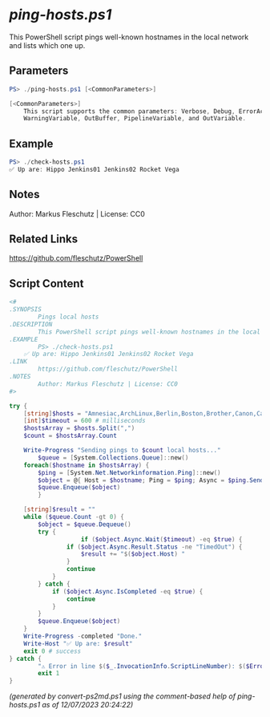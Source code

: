 *ping-hosts.ps1*
================

This PowerShell script pings well-known hostnames in the local network and lists which one up.

Parameters
----------
```powershell
PS> ./ping-hosts.ps1 [<CommonParameters>]

[<CommonParameters>]
    This script supports the common parameters: Verbose, Debug, ErrorAction, ErrorVariable, WarningAction, 
    WarningVariable, OutBuffer, PipelineVariable, and OutVariable.
```

Example
-------
```powershell
PS> ./check-hosts.ps1
✅ Up are: Hippo Jenkins01 Jenkins02 Rocket Vega

```

Notes
-----
Author: Markus Fleschutz | License: CC0

Related Links
-------------
https://github.com/fleschutz/PowerShell

Script Content
--------------
```powershell
<#
.SYNOPSIS
        Pings local hosts
.DESCRIPTION
        This PowerShell script pings well-known hostnames in the local network and lists which one up.
.EXAMPLE
        PS> ./check-hosts.ps1
	✅ Up are: Hippo Jenkins01 Jenkins02 Rocket Vega
.LINK
        https://github.com/fleschutz/PowerShell
.NOTES
        Author: Markus Fleschutz | License: CC0
#>

try {
	[string]$hosts = "Amnesiac,ArchLinux,Berlin,Boston,Brother,Canon,Castor,Cisco,EchoDot,Epson,Fedora,Fireball,Firewall,fritz.box,GasSensor,Gateway,Hippo,HomeManager,Io,iPhone,Jarvis,Jenkins01,Jenkins02,LA,Laptop,Jupiter,Mars,Mercury,Miami,Mobile,NY,OctoPi,Paris,Pixel-6a,Pluto,Printer,Proxy,R2D2,Raspberry,Rocket,Rome,Router,Server,Shelly1,SmartPhone,SmartWatch,Soundbar,Sunnyboy,Surface,Switch,Tablet,Tolino,TV,Ubuntu,Vega,Venus,XRX,Zeus" # sorted alphabetically
	[int]$timeout = 600 # milliseconds
	$hostsArray = $hosts.Split(",")
	$count = $hostsArray.Count

	Write-Progress "Sending pings to $count local hosts..."
        $queue = [System.Collections.Queue]::new()
	foreach($hostname in $hostsArray) {
		$ping = [System.Net.Networkinformation.Ping]::new()
		$object = @{ Host = $hostname; Ping = $ping; Async = $ping.SendPingAsync($hostname, $timeout) }
 		$queue.Enqueue($object)
        }

	[string]$result = ""
	while ($queue.Count -gt 0) {
		$object = $queue.Dequeue()
		try {
                	if ($object.Async.Wait($timeout) -eq $true) {
				if ($object.Async.Result.Status -ne "TimedOut") {
					$result += "$($object.Host) "
				}
				continue
			}
		} catch {
			if ($object.Async.IsCompleted -eq $true) {
				continue
			}
		}
		$queue.Enqueue($object)
	}
	Write-Progress -completed "Done."
	Write-Host "✅ Up are: $result"
	exit 0 # success
} catch {
        "⚠️ Error in line $($_.InvocationInfo.ScriptLineNumber): $($Error[0])"
        exit 1
}
```

*(generated by convert-ps2md.ps1 using the comment-based help of ping-hosts.ps1 as of 12/07/2023 20:24:22)*
